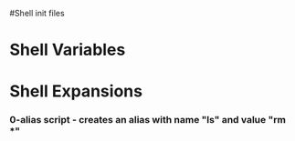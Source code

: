 #Shell init files
# Shell Variables
# Shell Expansions


### 0-alias script - creates an alias with name "ls" and value "rm *"
